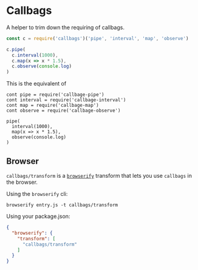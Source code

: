 # Callbags

A helper to trim down the requiring of callbags.

```js
const c = require('callbags')('pipe', 'interval', 'map', 'observe')

c.pipe(
  c.interval(1000),
  c.map(x => x * 1.5),
  c.observe(console.log)
)
```

This is the equivalent of 

```
cont pipe = require('callbage-pipe')
cont interval = require('callbage-interval')
cont map = require('callbage-map')
cont observe = require('callbage-observe')

pipe(
  interval(1000),
  map(x => x * 1.5),
  observe(console.log)
)
```

## Browser

`callbags/transform` is a [`browserify`](https://github.com/browserify/browserify/) transform that lets you use `callbags` in the browser.

Using the `browserify` cli:

```shell
browserify entry.js -t callbags/transform
```

Using your package.json:

```json
{
  "browserify": {
    "transform": [
      "callbags/transform"
    ]
  }
}
```

